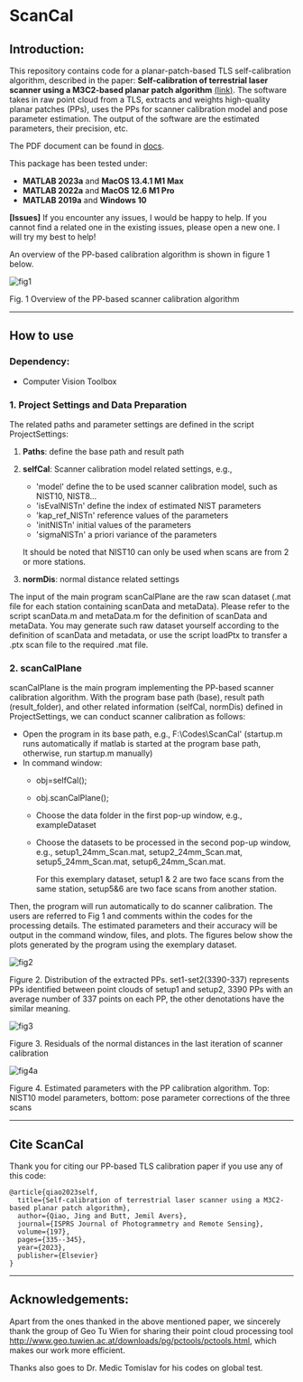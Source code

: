 # ScanCal

## Introduction:
This repository contains code for a planar-patch-based TLS self-calibration algorithm, described in the paper: 
**Self-calibration of terrestrial laser scanner using a M3C2-based planar patch algorithm** 
[(link)](https://www.sciencedirect.com/science/article/abs/pii/S0924271623000485). 
The software takes in raw point cloud from a TLS, extracts and weights high-quality planar patches (PPs), 
uses the PPs for scanner calibration model and pose parameter estimation. The output of the software are 
the estimated parameters, their precision, etc. 

The PDF document can be found in [docs](docs/PP%20codes%20document.pdf).

This package has been tested under:

- **MATLAB 2023a** and **MacOS 13.4.1 M1 Max**
- **MATLAB 2022a** and **MacOS 12.6 M1 Pro**
- **MATLAB 2019a** and **Windows 10**

**[Issues]** If you encounter any issues, I would be happy to help. 
If you cannot find a related one in the existing issues, please open a new one. I will try my best to help!

An overview of the PP-based calibration algorithm is shown in figure 1 below.


 ![fig1](imgs/fig1.png)

Fig. 1 Overview of the PP-based scanner calibration algorithm


---
## How to use
### Dependency:
- Computer Vision Toolbox
### 1.	Project Settings and Data Preparation
The related paths and parameter settings are defined in the script ProjectSettings:
1)	**Paths**: define the base path and result path 
2)	**selfCal**: 
Scanner calibration model related settings, e.g.,

    - 'model' define the to be used scanner calibration model, such as NIST10, NIST8…
    - 'isEvalNISTn' define the index of estimated NIST parameters 
    - 'kap_ref_NISTn' reference values of the parameters
    - 'initNISTn' initial values of the parameters
    - 'sigmaNISTn' a priori variance of the parameters
    
    It should be noted that NIST10 can only be used when scans are from 2 or more stations.
3)	**normDis**: normal distance related settings

The input of the main program scanCalPlane are the raw scan dataset (.mat file for each station containing scanData and metaData). Please refer to the script scanData.m and metaData.m for the definition of scanData and metaData. You may generate such raw dataset yourself according to the definition of scanData and metadata, or use the script loadPtx to transfer a .ptx scan file to the required .mat file.



### 2.	scanCalPlane
scanCalPlane is the main program implementing the PP-based scanner calibration algorithm.  With the program base path (base), result path (result_folder), and other related information (selfCal, normDis) defined in ProjectSettings, we can conduct scanner calibration as follows: 
-	Open the program in its base path, e.g., F:\Codes\ScanCal\' (startup.m runs automatically if matlab is started at the program base path, otherwise, run startup.m manually) 
- 	In command window: 
    -	obj=selfCal();
    -	obj.scanCalPlane();
    -	Choose the data folder in the first pop-up window, e.g., exampleDataset
    -	Choose the datasets to be processed in the second pop-up window, e.g., setup1_24mm_Scan.mat, setup2_24mm_Scan.mat, setup5_24mm_Scan.mat, setup6_24mm_Scan.mat. 
    
        For this exemplary dataset, setup1 & 2 are two face scans from the same station, setup5&6 are two face scans from another station.

Then, the program will run automatically to do scanner calibration. The users are referred to Fig 1 and comments within the codes for the processing details. The estimated parameters and their accuracy will be output in the command window, files, and plots. The figures below show the plots generated by the program using the exemplary dataset.

 ![fig2](imgs/fig2.png)

Figure 2. Distribution of the extracted PPs. set1-set2(3390-337) represents PPs identified between point clouds of setup1 and setup2, 3390 PPs with an average number of 337 points on each PP, the other denotations have the similar meaning.



 ![fig3](imgs/fig3.png)

Figure 3. Residuals of the normal distances in the last iteration of scanner calibration


 
![fig4a](imgs/fig4.png)

 
Figure 4. Estimated parameters with the PP calibration algorithm. Top: NIST10 model parameters, bottom: pose parameter corrections of the three scans

---

## Cite ScanCal
Thank you for citing our PP-based TLS calibration paper if you use any of this code:

```
@article{qiao2023self,
  title={Self-calibration of terrestrial laser scanner using a M3C2-based planar patch algorithm},
  author={Qiao, Jing and Butt, Jemil Avers},
  journal={ISPRS Journal of Photogrammetry and Remote Sensing},
  volume={197},
  pages={335--345},
  year={2023},
  publisher={Elsevier}
}
```

---

## Acknowledgements:
Apart from the ones thanked in the above mentioned paper, we sincerely thank the group of Geo Tu Wien for sharing 
their point cloud processing tool http://www.geo.tuwien.ac.at/downloads/pg/pctools/pctools.html, 
which makes our work more efficient. 

Thanks also goes to Dr. Medic Tomislav for his codes on global test.











